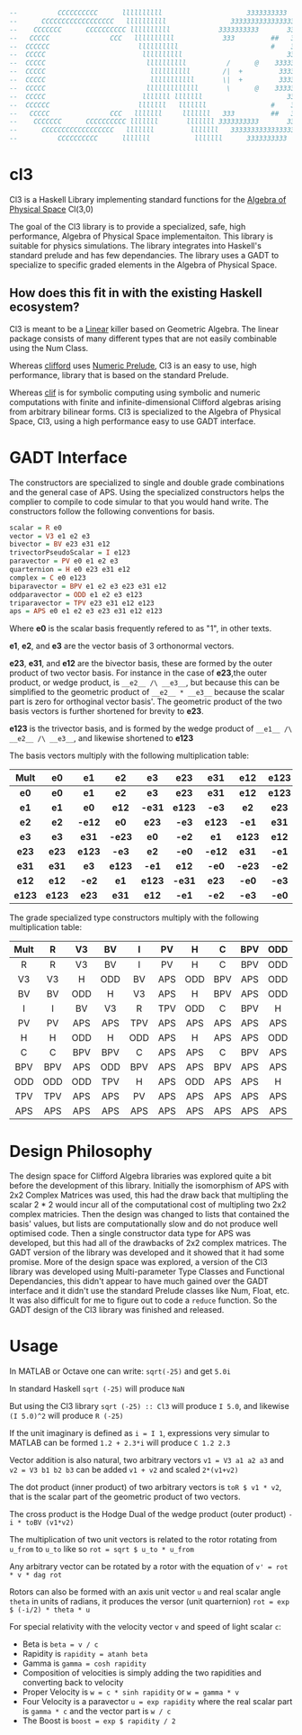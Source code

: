 
```haskell
--          CCCCCCCCCC      llllllllll                     3333333333
--      CCCCCCCCCCCCCCCCCC   llllllllll                333333333333333333
--    CCCCCCC      CCCCCCCCCC llllllllll            3333333333       333333
--   CCCCC               CCC   llllllllll            333         ##   33333
--  CCCCCC                      llllllllll                       #    33333
--  CCCCC                        llllllllll                          33333
--  CCCCC                         llllllllll          /      @    333333
--  CCCCC                          llllllllll        /|  +         33333
--  CCCCC                          lllllllllll       \|  +         33333
--  CCCCC                         lllllllllllll       \      @    333333
--  CCCCC                        lllllll lllllll                     33333
--  CCCCCC                      lllllll   lllllll                #    33333
--   CCCCC               CCC   lllllll     lllllll   333         ##   33333
--    CCCCCCC      CCCCCCCCCC lllllll       lllllll 3333333333       333333
--      CCCCCCCCCCCCCCCCCC   lllllll         lllllll   333333333333333333
--          CCCCCCCCCC      lllllll           lllllll      3333333333
```



# cl3
Cl3 is a Haskell Library implementing standard functions for the [Algebra of Physical Space](https://en.wikipedia.org/wiki/Algebra_of_physical_space) Cl(3,0)

The goal of the Cl3 library is to provide a specialized, safe, high performance, Algebra of Physical Space implementaiton.
This library is suitable for physics simulations.  The library integrates into Haskell's standard prelude and has few dependancies.
The library uses a GADT to specialize to specific graded elements in the Algebra of Physical Space.

## How does this fit in with the existing Haskell ecosystem?
Cl3 is meant to be a [Linear](https://hackage.haskell.org/package/linear) killer based on Geometric Algebra.  The linear package
consists of many different types that are not easily combinable using the Num Class.

Whereas [clifford](https://hackage.haskell.org/package/clifford) uses [Numeric Prelude](https://hackage.haskell.org/package/numeric-prelude), 
Cl3 is an easy to use, high performance, library that is based on the standard Prelude.

Whereas [clif](https://hackage.haskell.org/package/clif) is for symbolic computing using symbolic and numeric computations
with finite and infinite-dimensional Clifford algebras arising from arbitrary bilinear forms.  Cl3 is specialized to the
Algebra of Physical Space, Cl3, using a high performance easy to use GADT interface.

# GADT Interface
The constructors are specialized to single and double grade combinations and the general case of APS.
Using the specialized constructors helps the complier to compile to code simular to that you would hand write.
The constructors follow the following conventions for basis.

```haskell
scalar = R e0
vector = V3 e1 e2 e3
bivector = BV e23 e31 e12
trivectorPseudoScalar = I e123
paravector = PV e0 e1 e2 e3
quarternion = H e0 e23 e31 e12
complex = C e0 e123
biparavector = BPV e1 e2 e3 e23 e31 e12
oddparavector = ODD e1 e2 e3 e123
triparavector = TPV e23 e31 e12 e123
aps = APS e0 e1 e2 e3 e23 e31 e12 e123
```

Where __e0__ is the scalar basis frequently refered to as "1", in other texts.

__e1__, __e2__, and __e3__ are the vector basis of 3 orthonormal vectors.

__e23__, __e31__, and __e12__ are the bivector basis, these are formed by the outer product of two vector basis. For instance in the case of __e23__,the outer product, or wedge product, is `__e2__ /\ __e3__`, but because this can be simplified to the geometric product of `__e2__ * __e3__` because the scalar part is zero for orthoginal vector basis'.  The geometric product of the two basis vectors is further shortened for brevity to __e23__.

__e123__ is the trivector basis, and is formed by the wedge product of `__e1__ /\ __e2__ /\ __e3__`, and likewise shortened to __e123__


The basis vectors multiply with the following multiplication table:

|    Mult  |   __e0__ |   __e1__ |   __e2__ |   __e3__ |  __e23__ |  __e31__ |  __e12__ | __e123__ |
|:--------:|:--------:|:--------:|:--------:|:--------:|:--------:|:--------:|:--------:|:--------:|
|   __e0__ |   __e0__ |   __e1__ |   __e2__ |   __e3__ |  __e23__ |  __e31__ |  __e12__ | __e123__ |
|   __e1__ |   __e1__ |   __e0__ |  __e12__ | __-e31__ | __e123__ |  __-e3__ |   __e2__ |  __e23__ |
|   __e2__ |   __e2__ | __-e12__ |   __e0__ |  __e23__ |  __-e3__ | __e123__ |  __-e1__ |  __e31__ |
|   __e3__ |   __e3__ |  __e31__ | __-e23__ |   __e0__ |  __-e2__ |   __e1__ | __e123__ |  __e12__ |
|  __e23__ |  __e23__ | __e123__ |  __-e3__ |   __e2__ |  __-e0__ | __-e12__ |  __e31__ |  __-e1__ |
|  __e31__ |  __e31__ |   __e3__ | __e123__ |  __-e1__ |  __e12__ |  __-e0__ | __-e23__ |  __-e2__ |
|  __e12__ |  __e12__ |  __-e2__ |   __e1__ | __e123__ | __-e31__ |  __e23__ |  __-e0__ |  __-e3__ |
| __e123__ | __e123__ |  __e23__ |  __e31__ |  __e12__ |  __-e1__ |  __-e2__ |  __-e3__ |  __-e0__ |


The grade specialized type constructors multiply with the following multiplication table:

| Mult |  R |  V3 |  BV |   I |  PV |   H |   C | BPV | ODD | TPV | APS |
|:---:|:---:|:---:|:---:|:---:|:---:|:---:|:---:|:---:|:---:|:---:|:---:|
|   R |   R |  V3 |  BV |   I |  PV |   H |   C | BPV | ODD | TPV | APS |
|  V3 |  V3 |   H | ODD |  BV | APS | ODD | BPV | APS | ODD | APS | APS |
|  BV |  BV | ODD |   H |  V3 | APS |   H | BPV | APS | ODD | APS | APS |
|   I |   I |  BV |  V3 |   R | TPV | ODD |   C | BPV |   H |  PV | APS |
|  PV |  PV | APS | APS | TPV | APS | APS | APS | APS | APS | APS | APS |
|   H |   H | ODD |   H | ODD | APS |   H | APS | APS | ODD | APS | APS |
|   C |   C | BPV | BPV |   C | APS | APS |   C | BPV | APS | APS | APS |
| BPV | BPV | APS | ODD | BPV | APS | APS | BPV | APS | APS | APS | APS |
| ODD | ODD | ODD | TPV |   H | APS | ODD | APS | APS |   H | APS | APS |
| TPV | TPV | APS | APS |  PV | APS | APS | APS | APS | APS | APS | APS |
| APS | APS | APS | APS | APS | APS | APS | APS | APS | APS | APS | APS |


# Design Philosophy
The design space for Clifford Algebra libraries was explored quite a bit before the development of this library.  Initially the isomorphism of APS with 2x2 Complex Matrices was used, this had the draw back that multipling the scalar 2 * 2 would incur all of the computational cost of multipling two 2x2 complex matricies.
Then the design was changed to lists that contained the basis' values, but lists are computationally slow and do not produce well optimised code.
Then a single constructor data type for APS was developed, but this had all of the drawbacks of 2x2 complex matrices.
The GADT version of the library was developed and it showed that it had some promise.
More of the design space was explored, a version of the Cl3 library was developed using Multi-parameter Type Classes and Functional Dependancies, this didn't appear to have much gained over the GADT interface and it didn't use the standard Prelude classes like Num, Float, etc.  It was also difficult for me to figure out to code a `reduce` function. 
So the GADT design of the Cl3 library was finished and released.


# Usage
In MATLAB or Octave one can write: `sqrt(-25)` and get `5.0i`

In standard Haskell `sqrt (-25)` will produce `NaN`

But using the Cl3 library `sqrt (-25) :: Cl3` will produce `I 5.0`, and likewise `(I 5.0)^2` will produce `R (-25)`

If the unit imaginary is defined as `i = I 1`, expressions very simular to MATLAB can be formed `1.2 + 2.3*i` will produce `C 1.2 2.3`

Vector addition is also natural, two arbitrary vectors `v1 = V3 a1 a2 a3` and `v2 = V3 b1 b2 b3` can be added `v1 + v2` and scaled `2*(v1+v2)`

The dot product (inner product) of two arbitrary vectors is `toR $ v1 * v2`, that is the scalar part of the geometric product of two vectors.

The cross product is the Hodge Dual of the wedge product (outer product) `-i * toBV (v1*v2)`

The multiplication of two unit vectors is related to the rotor rotating from `u_from` to `u_to` like so `rot = sqrt $ u_to * u_from`

Any arbitrary vector can be rotated by a rotor with the equation of `v' = rot * v * dag rot`

Rotors can also be formed with an axis unit vector `u` and real scalar angle `theta` in units of radians, it produces the versor (unit quarternion) `rot = exp $ (-i/2) * theta * u`

For special relativity with the velocity vector `v` and speed of light scalar `c`:
* Beta is `beta = v / c`
* Rapidity is `rapidity = atanh beta`
* Gamma is `gamma = cosh rapidity`
* Composition of velocities is simply adding the two rapidities and converting back to velocity
* Proper Velocity is `w = c * sinh rapidity` or `w = gamma * v`
* Four Velocity is a paravector `u = exp rapidity` where the real scalar part is `gamma * c` and the vector part is `w / c`
* The Boost is `boost = exp $ rapidity / 2`


